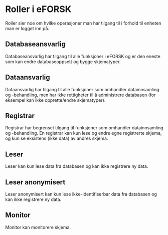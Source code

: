 # Roller i eFORSK

Roller sier noe om hvilke operasjoner man har tilgang til i forhold til enheten man er logget inn på.

## Databaseansvarlig
Databaseansvarlig har tilgang til alle funksjoner i eFORSK og er den eneste som kan endre databaseoppsett og bygge skjematyper.

## Dataansvarlig
Dataansvarlig har tilgang til alle funksjoner som omhandler datainnsamling og -behandling, men har ikke rettigheter til å administrere databasen (for eksempel kan ikke opprette/endre skjematyper). 

## Registrar
Registrar har begrenset tilgang til funksjoner som omhandler datainnsamling og -behandling. En registrar kan kun lese og endre egne registrerte skjema, og kun se eksistens (ikke data) av andres skjema. 

## Leser
Leser kan kun lese data fra databasen og kan ikke registrere ny data. 

## Leser anonymisert
Leser anonymisert kan kun lese ikke-identifiserbar data fra databasen og kan ikke registrere ny data.

## Monitor
Monitor kan monitorere skjema.
